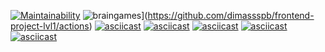 [![Maintainability](https://api.codeclimate.com/v1/badges/a99a88d28ad37a79dbf6/maintainability)](https://codeclimate.com/github/dimassspb/frontend-project-lvl1/maintainability)
![braingames](https://github.com/dimassspb/frontend-project-lvl1/workflows/braingames/badge.svg)](https://github.com/dimassspb/frontend-project-lvl1/actions)
[![asciicast](https://asciinema.org/a/319686.svg)](https://asciinema.org/a/319686)
[![asciicast](https://asciinema.org/a/OCGl75YRyyVNhcECl0vyidk57.svg)](https://asciinema.org/a/OCGl75YRyyVNhcECl0vyidk57)
[![asciicast](https://asciinema.org/a/MxoMA3pD2E9VHedz2WI6mtD5N.svg)](https://asciinema.org/a/MxoMA3pD2E9VHedz2WI6mtD5N)
[![asciicast](https://asciinema.org/a/qhe4wSWHN3ZHABJYhHgAuayQU.svg)](https://asciinema.org/a/qhe4wSWHN3ZHABJYhHgAuayQU)
[![asciicast](https://asciinema.org/a/hoNFm45FG7T9xipSSu0xDiL35.svg)](https://asciinema.org/a/hoNFm45FG7T9xipSSu0xDiL35)
